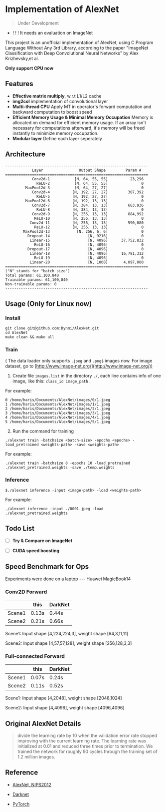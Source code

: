 # Implementation of AlexNet

> Under Development 

- ! ! ! It needs an evaluation on ImageNet

This project is an unofficial implementation of AlexNet, using C Program Language Without Any 3rd Library, according to the paper "ImageNet Classification with Deep Convolutional Neural Networks" by Alex Krizhevsky,et al.

**Only support CPU now**

## Features

- **Effective matrix multiply**, w.r.t L1/L2 cache
- **img2col** implementation of convolutional layer
- **Multi-thread CPU** Apply MT in operator's forward computation and backward computation to boost speed 
- **Efficient Memory Usage & Minimal Memory Occupation** Memory is allocated on demand for efficient memory usage. If an array isn't necessary for computations afterward, it's memory will be freed instantly to minimize memory occupation.
- **Modular layer** Define each layer seperately

## Architecture

```
----------------------------------------------------------------
            Layer                Output Shape         Param #
================================================================
            Conv2d-1           [N, 64, 55, 55]          23,296
              ReLU-2           [N, 64, 55, 55]               0
         MaxPool2d-3           [N, 64, 27, 27]               0
            Conv2d-4          [N, 192, 27, 27]         307,392
              ReLU-5          [N, 192, 27, 27]               0
         MaxPool2d-6          [N, 192, 13, 13]               0
            Conv2d-7          [N, 384, 13, 13]         663,936
              ReLU-8          [N, 384, 13, 13]               0
            Conv2d-9          [N, 256, 13, 13]         884,992
             ReLU-10          [N, 256, 13, 13]               0
           Conv2d-11          [N, 256, 13, 13]         590,080
             ReLU-12          [N, 256, 13, 13]               0
        MaxPool2d-13            [N, 256, 6, 6]               0
          Dropout-14                 [N, 9216]               0
           Linear-15                 [N, 4096]      37,752,832
             ReLU-16                 [N, 4096]               0
          Dropout-17                 [N, 4096]               0
           Linear-18                 [N, 4096]      16,781,312
             ReLU-19                 [N, 4096]               0
           Linear-20                 [N, 1000]       4,097,000
================================================================
("N" stands for "batch size")
Total params: 61,100,840
Trainable params: 61,100,840
Non-trainable params: 0
----------------------------------------------------------------
```

## Usage (Only for Linux now)

### Install
```
git clone git@github.com:Dynmi/AlexNet.git
cd AlexNet
make clean && make all
```

### Train 
( The data loader only supports ```.jpeg``` and ```.png$``` images now. For image dataset, go to [http://www.image-net.org/](http://www.image-net.org/))

1. Create file ```images.list``` in the directory ```./```, each line contains info of one image, 
like this: ```class_id image_path``` .

For example:
```
0 /home/haris/Documents/AlexNet/images/0/1.jpeg
1 /home/haris/Documents/AlexNet/images/1/1.jpeg
2 /home/haris/Documents/AlexNet/images/2/1.jpeg
3 /home/haris/Documents/AlexNet/images/3/1.jpeg
4 /home/haris/Documents/AlexNet/images/4/1.jpeg
5 /home/haris/Documents/AlexNet/images/5/1.jpeg
```

2. Run the command for training
```
./alexnet train -batchsize <batch-size> -epochs <epochs> -load_pretrained <weights-path> -save <weights-path>
```

For example:
```
./alexnet train -batchsize 8 -epochs 10 -load_pretrained ./alexnet_pretrained.weights -save ./temp.weights 
```

### Inference
```
$./alexnet inference -input <image-path> -load <weights-path>
```

For example:
```
./alexnet inference -input ./0001.jpeg -load ./alexnet_pretrained.weights
```

## Todo List

- [ ]  **Try & Compare on ImageNet**

- [ ]  **CUDA speed boosting**

## Speed Benchmark for Ops

Experiments were done on a laptop --- Huawei MagicBook14

### Conv2D Forward 
|     | this  | DarkNet |
|  ----  | ----  | ---- |
| Scene1  | 0.13s | 0.44s |
| Scene2  | 0.21s | 0.66s |

Scene1: Input shape [4,224,224,3], weight shape [64,3,11,11]

Scene2: Input shape [4,57,57,128], weight shape [256,128,3,3]

### Full-connected Forward
|     | this  | DarkNet |
|  ----  | ----  | ---- |
| Scene1  | 0.07s | 0.24s |
| Scene2  | 0.11s | 0.52s |

Scene1: Input shape [4,2048], weight shape [2048,1024]

Scene2: Input shape [4,4096], weight shape [4096,4096]

## Original AlexNet Details

> divide the learning rate by 10 when the validation error rate stopped improving with the current learning rate. 
> The learning rate was initialized at 0.01 and reduced three times prior to termination. 
> We trained the network for roughly 90 cycles through the training set of 1.2 million images.

## Reference

- [AlexNet, NIPS2012](https://proceedings.neurips.cc/paper/2012/hash/c399862d3b9d6b76c8436e924a68c45b-Abstract.html)

- [Darknet](https://github.com/AlexeyAB/darknet)

- [PyTorch](https://github.com/pytorch/pytorch)
